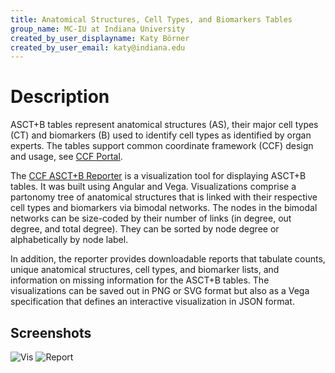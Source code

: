 ```yaml
---
title: Anatomical Structures, Cell Types, and Biomarkers Tables
group_name: MC-IU at Indiana University
created_by_user_displayname: Katy Börner
created_by_user_email: katy@indiana.edu
---
```


# Description

ASCT+B tables represent anatomical structures (AS), their major cell types (CT) and biomarkers (B) used to identify cell types as identified by organ experts. The tables support common coordinate framework (CCF) design and usage, see [CCF Portal](https://hubmapconsortium.github.io/ccf/).

The [CCF ASCT+B Reporter](https://hubmapconsortium.github.io/ccf-asct-reporter/) is a visualization tool for displaying ASCT+B tables. It was built using Angular and Vega. Visualizations comprise a partonomy tree of anatomical structures that is linked with their respective cell types and biomarkers via bimodal networks. The nodes in the bimodal networks can be size-coded by their number of links (in degree, out degree, and total degree). They can be sorted by node degree or alphabetically by node label.

In addition, the reporter provides downloadable reports that tabulate counts, unique anatomical structures, cell types, and biomarker lists, and information on missing information for the ASCT+B tables. The visualizations can be saved out in PNG or SVG format but also as a Vega specification that defines an interactive visualization in JSON format. 

## Screenshots

![Vis](https://github.com/hubmapconsortium/ccf-asct-reporter/raw/main/src/assets/preview/one.png)
![Report](https://github.com/hubmapconsortium/ccf-asct-reporter/raw/main/src/assets/preview/two.png)
